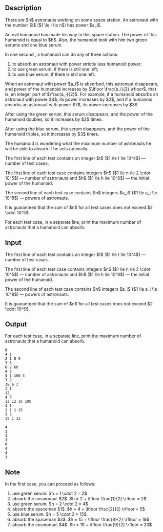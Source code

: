 ## Description

<div><p>There are $n$ astronauts working on some space station. An astronaut with the number $i$ ($1 \le i \le n$) has <span class="tex-font-style-it">power</span> $a_i$.</p><p>An evil humanoid has made his way to this space station. <span class="tex-font-style-it">The power</span> of this humanoid is equal to $h$. Also, the humanoid took with him <span class="tex-font-style-bf">two</span> <span class="tex-font-style-it">green</span> serums and <span class="tex-font-style-bf">one</span> <span class="tex-font-style-it">blue</span> serum.</p><p>In one second , a humanoid can do any of three actions:</p><ol> <li> to absorb an astronaut with <span class="tex-font-style-it">power</span> <span class="tex-font-style-bf">strictly less</span> <span class="tex-font-style-it">humanoid power</span>; </li><li> to use <span class="tex-font-style-it">green</span> serum, if there is still one left; </li><li> to use <span class="tex-font-style-it">blue</span> serum, if there is still one left. </li></ol><p>When an astronaut with <span class="tex-font-style-it">power</span> $a_i$ is absorbed, this astronaut disappears, and <span class="tex-font-style-it">power</span> of the humanoid increases by $\lfloor \frac{a_i}{2} \rfloor$, that is, an integer part of $\frac{a_i}{2}$. For example, if a humanoid absorbs an astronaut with <span class="tex-font-style-it">power</span> $4$, its <span class="tex-font-style-it">power</span> increases by $2$, and if a humanoid absorbs an astronaut with <span class="tex-font-style-it">power</span> $7$, its <span class="tex-font-style-it">power</span> increases by $3$.</p><p>After using the <span class="tex-font-style-it">green</span> serum, this serum disappears, and the <span class="tex-font-style-it">power</span> of the humanoid doubles, so it increases by $2$ times.</p><p>After using the <span class="tex-font-style-it">blue</span> serum, this serum disappears, and the <span class="tex-font-style-it">power</span> of the humanoid triples, so it increases by $3$ times.</p><p>The humanoid is wondering what the maximum number of astronauts he will be able to absorb if he acts optimally.</p></div><div class="input-specification"><p>The first line of each test contains an integer $t$ ($1 \le t \le 10^4$)&nbsp;— number of test cases.</p><p>The first line of each test case contains integers $n$ ($1 \le n \le 2 \cdot 10^5$)&nbsp;— number of astronauts and $h$ ($1 \le h \le 10^6$)&nbsp;— the initial <span class="tex-font-style-it">power</span> of the humanoid.</p><p>The second line of each test case contains $n$ integers $a_i$ ($1 \le a_i \le 10^8$)&nbsp;— <span class="tex-font-style-it">powers</span> of astronauts.</p><p>It is guaranteed that the sum of $n$ for all test cases does not exceed $2 \cdot 10^5$.</p></div><div class="output-specification"><p>For each test case, in a separate line, print the maximum number of astronauts that a humanoid can absorb.</p></div>

## Input

<p>The first line of each test contains an integer $t$ ($1 \le t \le 10^4$)&nbsp;— number of test cases.</p><p>The first line of each test case contains integers $n$ ($1 \le n \le 2 \cdot 10^5$)&nbsp;— number of astronauts and $h$ ($1 \le h \le 10^6$)&nbsp;— the initial <span class="tex-font-style-it">power</span> of the humanoid.</p><p>The second line of each test case contains $n$ integers $a_i$ ($1 \le a_i \le 10^8$)&nbsp;— <span class="tex-font-style-it">powers</span> of astronauts.</p><p>It is guaranteed that the sum of $n$ for all test cases does not exceed $2 \cdot 10^5$.</p>

## Output

<p>For each test case, in a separate line, print the maximum number of astronauts that a humanoid can absorb.</p>





```input1|2,3,6,7,10,11,14,15
8
4 1
2 1 8 9
3 3
6 2 60
4 5
5 1 100 5
3 2
38 6 3
1 1
12
4 6
12 12 36 100
4 1
2 1 1 15
3 5
15 1 13
```




```output1
4
3
3
3
0
4
4
3
```



## Note

<p>In the first case, you can proceed as follows: </p><ol> <li> use <span class="tex-font-style-it">green</span> serum. $h = 1 \cdot 2 = 2$ </li><li> absorb the cosmonaut $2$. $h = 2 + \lfloor \frac{1}{2} \rfloor = 2$ </li><li> use <span class="tex-font-style-it">green</span> serum. $h = 2 \cdot 2 = 4$ </li><li> absorb the spaceman $1$. $h = 4 + \lfloor \frac{2}{2} \rfloor = 5$ </li><li> use <span class="tex-font-style-it">blue</span> serum. $h = 5 \cdot 3 = 15$ </li><li> absorb the spaceman $3$. $h = 15 + \lfloor \frac{8}{2} \rfloor = 19$ </li><li> absorb the cosmonaut $4$. $h = 19 + \lfloor \frac{9}{2} \rfloor = 23$ </li></ol>
